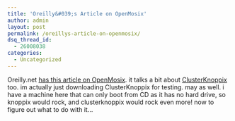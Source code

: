 ```yaml
---
title: 'Oreilly&#039;s Article on OpenMosix'
author: admin
layout: post
permalink: /oreillys-article-on-openmosix/
dsq_thread_id:
  - 26008038
categories:
  - Uncategorized
---
```

Oreilly.net [has this article on OpenMosix][1]. it talks a bit about [ClusterKnoppix][2] too. im actually just downloading ClusterKnoppix for testing. may as well. i have a machine here that can only boot from CD as it has no hard drive, so knoppix would rock, and clusterknoppix would rock even more! now to figure out what to do with it&#8230;

 [1]: http://www.linuxdevcenter.com/pub/a/linux/2004/02/19/openmosix.html
 [2]: http://bofh.be/clusterknoppix/